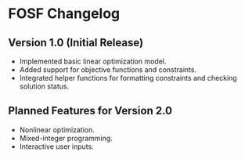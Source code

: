 # FOSF Changelog

## Version 1.0 (Initial Release)
- Implemented basic linear optimization model.
- Added support for objective functions and constraints.
- Integrated helper functions for formatting constraints and checking solution status.

## Planned Features for Version 2.0
- Nonlinear optimization.
- Mixed-integer programming.
- Interactive user inputs.
